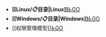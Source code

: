- **[[Linux/📋目录|Linux]]**[♿GO](https://github.com/FourteenD/Note/blob/main/Linux/📋目录.md)
- **[[Windows/📋目录|Windows]]**[♿GO](https://github.com/FourteenD/Note/blob/main/Windows/📋目录.md)
- [[权限管理模型]][♿GO](https://github.com/FourteenD/Note/blob/main/技术/操作系统/权限管理模型.md)
